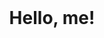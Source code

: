 <div align="center"    > 
  


</div>
<div> 
</div>

<div align="center">
   <br>
  
  <h1>Hello, me!</h1>
</div>
<div> 
</div>

